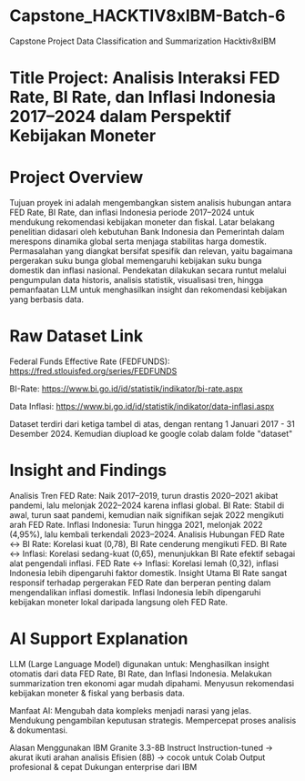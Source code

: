 # Capstone_HACKTIV8xIBM-Batch-6
Capstone Project Data Classification and Summarization Hacktiv8xIBM

# Title Project: Analisis Interaksi FED Rate, BI Rate, dan Inflasi Indonesia 2017–2024 dalam Perspektif Kebijakan Moneter

# Project Overview
Tujuan proyek ini adalah mengembangkan sistem analisis hubungan antara FED Rate, BI Rate, dan inflasi Indonesia periode 2017–2024 untuk mendukung rekomendasi kebijakan moneter dan fiskal. Latar belakang penelitian didasari oleh kebutuhan Bank Indonesia dan Pemerintah dalam merespons dinamika global serta menjaga stabilitas harga domestik. Permasalahan yang diangkat bersifat spesifik dan relevan, yaitu bagaimana pergerakan suku bunga global memengaruhi kebijakan suku bunga domestik dan inflasi nasional. Pendekatan dilakukan secara runtut melalui pengumpulan data historis, analisis statistik, visualisasi tren, hingga pemanfaatan LLM untuk menghasilkan insight dan rekomendasi kebijakan yang berbasis data.

# Raw Dataset Link
Federal Funds Effective Rate (FEDFUNDS): 
https://fred.stlouisfed.org/series/FEDFUNDS

BI-Rate:
https://www.bi.go.id/id/statistik/indikator/bi-rate.aspx

Data Inflasi:
https://www.bi.go.id/id/statistik/indikator/data-inflasi.aspx

Dataset terdiri dari ketiga tambel di atas, dengan rentang 1 Januari 2017 - 31 Desember 2024. Kemudian diupload ke google colab dalam folde "dataset"

# Insight and Findings
Analisis Tren
FED Rate: Naik 2017–2019, turun drastis 2020–2021 akibat pandemi, lalu melonjak 2022–2024 karena inflasi global.
BI Rate: Stabil di awal, turun saat pandemi, kemudian naik signifikan sejak 2022 mengikuti arah FED Rate.
Inflasi Indonesia: Turun hingga 2021, melonjak 2022 (4,95%), lalu kembali terkendali 2023–2024.
Analisis Hubungan
FED Rate ↔ BI Rate: Korelasi kuat (0,78), BI Rate cenderung mengikuti FED.
BI Rate ↔ Inflasi: Korelasi sedang-kuat (0,65), menunjukkan BI Rate efektif sebagai alat pengendali inflasi.
FED Rate ↔ Inflasi: Korelasi lemah (0,32), inflasi Indonesia lebih dipengaruhi faktor domestik.
Insight Utama
BI Rate sangat responsif terhadap pergerakan FED Rate dan berperan penting dalam mengendalikan inflasi domestik. Inflasi Indonesia lebih dipengaruhi kebijakan moneter lokal daripada langsung oleh FED Rate.

# AI Support Explanation
LLM (Large Language Model) digunakan untuk:
Menghasilkan insight otomatis dari data FED Rate, BI Rate, dan Inflasi Indonesia.
Melakukan summarization tren ekonomi agar mudah dipahami.
Menyusun rekomendasi kebijakan moneter & fiskal yang berbasis data.

Manfaat AI:
Mengubah data kompleks menjadi narasi yang jelas.
Mendukung pengambilan keputusan strategis.
Mempercepat proses analisis & dokumentasi.

Alasan Menggunakan IBM Granite 3.3-8B Instruct
Instruction-tuned → akurat ikuti arahan analisis
Efisien (8B) → cocok untuk Colab
Output profesional & cepat
Dukungan enterprise dari IBM
